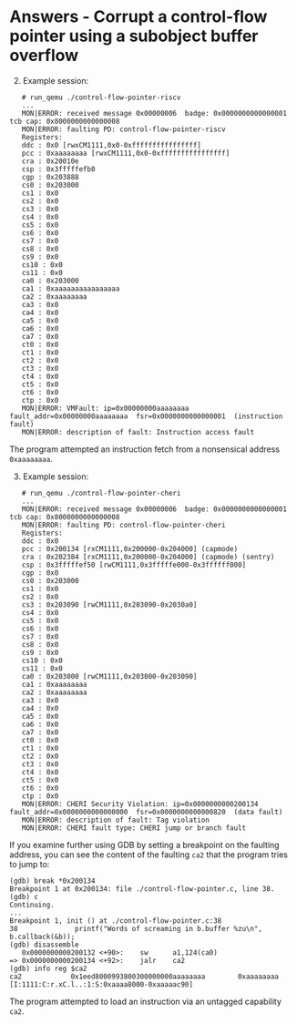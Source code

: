 # Answers - Corrupt a control-flow pointer using a subobject buffer overflow

2. Example session:
```
   # run_qemu ./control-flow-pointer-riscv
   ...
   MON|ERROR: received message 0x00000006  badge: 0x0000000000000001  tcb cap: 0x8000000000000008
   MON|ERROR: faulting PD: control-flow-pointer-riscv
   Registers:
   ddc : 0x0 [rwxCM1111,0x0-0xffffffffffffffff]
   pcc : 0xaaaaaaaa [rwxCM1111,0x0-0xffffffffffffffff]
   cra : 0x20010e
   csp : 0x3fffffefb0
   cgp : 0x203888
   cs0 : 0x203000
   cs1 : 0x0
   cs2 : 0x0
   cs3 : 0x0
   cs4 : 0x0
   cs5 : 0x0
   cs6 : 0x0
   cs7 : 0x0
   cs8 : 0x0
   cs9 : 0x0
   cs10 : 0x0
   cs11 : 0x0
   ca0 : 0x203000
   ca1 : 0xaaaaaaaaaaaaaaaa
   ca2 : 0xaaaaaaaa
   ca3 : 0x0
   ca4 : 0x0
   ca5 : 0x0
   ca6 : 0x0
   ca7 : 0x0
   ct0 : 0x0
   ct1 : 0x0
   ct2 : 0x0
   ct3 : 0x0
   ct4 : 0x0
   ct5 : 0x0
   ct6 : 0x0
   ctp : 0x0
   MON|ERROR: VMFault: ip=0x00000000aaaaaaaa  fault_addr=0x00000000aaaaaaaa  fsr=0x0000000000000001  (instruction fault)
   MON|ERROR: description of fault: Instruction access fault
```
The program attempted an instruction fetch from a nonsensical address
`0xaaaaaaaa`.

3. Example session:
```
   # run_qemu ./control-flow-pointer-cheri
   ...
   MON|ERROR: received message 0x00000006  badge: 0x0000000000000001  tcb cap: 0x8000000000000008
   MON|ERROR: faulting PD: control-flow-pointer-cheri
   Registers:
   ddc : 0x0
   pcc : 0x200134 [rxCM1111,0x200000-0x204000] (capmode)
   cra : 0x202384 [rxCM1111,0x200000-0x204000] (capmode) (sentry)
   csp : 0x3fffffef50 [rwCM1111,0x3fffffe000-0x3ffffff000]
   cgp : 0x0
   cs0 : 0x203000
   cs1 : 0x0
   cs2 : 0x0
   cs3 : 0x203090 [rwCM1111,0x203090-0x2030a0]
   cs4 : 0x0
   cs5 : 0x0
   cs6 : 0x0
   cs7 : 0x0
   cs8 : 0x0
   cs9 : 0x0
   cs10 : 0x0
   cs11 : 0x0
   ca0 : 0x203000 [rwCM1111,0x203000-0x203090]
   ca1 : 0xaaaaaaaa
   ca2 : 0xaaaaaaaa
   ca3 : 0x0
   ca4 : 0x0
   ca5 : 0x0
   ca6 : 0x0
   ca7 : 0x0
   ct0 : 0x0
   ct1 : 0x0
   ct2 : 0x0
   ct3 : 0x0
   ct4 : 0x0
   ct5 : 0x0
   ct6 : 0x0
   ctp : 0x0
   MON|ERROR: CHERI Security Violation: ip=0x0000000000200134  fault_addr=0x0000000000000000  fsr=0x0000000000000820  (data fault)
   MON|ERROR: description of fault: Tag violation
   MON|ERROR: CHERI fault type: CHERI jump or branch fault
```

  If you examine further using GDB by setting a breakpoint on the faulting address, you can see the content of the faulting `ca2`
  that the program tries to jump to:
  ```
  (gdb) break *0x200134
  Breakpoint 1 at 0x200134: file ./control-flow-pointer.c, line 38.
  (gdb) c
  Continuing.
  ...
  Breakpoint 1, init () at ./control-flow-pointer.c:38
  38              printf("Words of screaming in b.buffer %zu\n", b.callback(&b));
  (gdb) disassemble
     0x0000000000200132 <+90>:    sw      a1,124(ca0)
  => 0x0000000000200134 <+92>:    jalr    ca2
  (gdb) info reg $ca2
  ca2            0x1eed8000993800300000000aaaaaaaa        0xaaaaaaaa [I:1111:C:r.xC.l..:1:S:0xaaaa8000-0xaaaaac90]
  ```
The program attempted to load an instruction via an untagged capability `ca2`.
